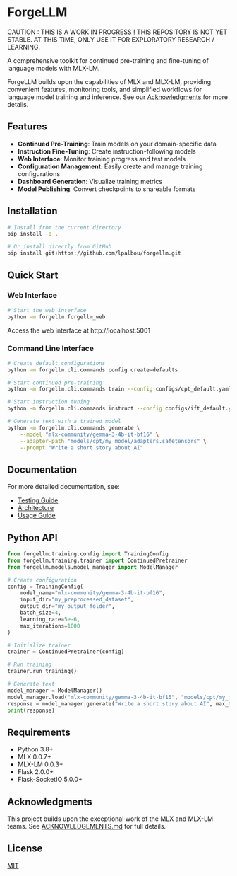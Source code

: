 # ForgeLLM

CAUTION : THIS IS A WORK IN PROGRESS ! THIS REPOSITORY IS NOT YET STABLE. AT THIS TIME, ONLY USE IT FOR EXPLORATORY RESEARCH / LEARNING.

A comprehensive toolkit for continued pre-training and fine-tuning of language models with MLX-LM.

ForgeLLM builds upon the capabilities of MLX and MLX-LM, providing convenient features, monitoring tools, and simplified workflows for language model training and inference. See our [Acknowledgments](ACKNOWLEDGEMENTS.md) for more details.

## Features

- **Continued Pre-Training**: Train models on your domain-specific data
- **Instruction Fine-Tuning**: Create instruction-following models
- **Web Interface**: Monitor training progress and test models
- **Configuration Management**: Easily create and manage training configurations
- **Dashboard Generation**: Visualize training metrics
- **Model Publishing**: Convert checkpoints to shareable formats

## Installation

```bash
# Install from the current directory
pip install -e .

# Or install directly from GitHub
pip install git+https://github.com/lpalbou/forgellm.git
```

## Quick Start

### Web Interface

```bash
# Start the web interface
python -m forgellm.forgellm_web
```

Access the web interface at http://localhost:5001

### Command Line Interface

```bash
# Create default configurations
python -m forgellm.cli.commands config create-defaults

# Start continued pre-training
python -m forgellm.cli.commands train --config configs/cpt_default.yaml

# Start instruction tuning
python -m forgellm.cli.commands instruct --config configs/ift_default.yaml

# Generate text with a trained model
python -m forgellm.cli.commands generate \
    --model "mlx-community/gemma-3-4b-it-bf16" \
    --adapter-path "models/cpt/my_model/adapters.safetensors" \
    --prompt "Write a short story about AI"
```

## Documentation

For more detailed documentation, see:

- [Testing Guide](../docs/TESTING_GUIDE.md)
- [Architecture](../docs/architecture.md)
- [Usage Guide](../docs/USAGE_GUIDE.md)

## Python API

```python
from forgellm.training.config import TrainingConfig
from forgellm.training.trainer import ContinuedPretrainer
from forgellm.models.model_manager import ModelManager

# Create configuration
config = TrainingConfig(
    model_name="mlx-community/gemma-3-4b-it-bf16",
    input_dir="my_preprocessed_dataset",
    output_dir="my_output_folder",
    batch_size=4,
    learning_rate=5e-6,
    max_iterations=1000
)

# Initialize trainer
trainer = ContinuedPretrainer(config)

# Run training
trainer.run_training()

# Generate text
model_manager = ModelManager()
model_manager.load("mlx-community/gemma-3-4b-it-bf16", "models/cpt/my_model/adapters.safetensors")
response = model_manager.generate("Write a short story about AI", max_tokens=200)
print(response)
```

## Requirements

- Python 3.8+
- MLX 0.0.7+
- MLX-LM 0.0.3+
- Flask 2.0.0+
- Flask-SocketIO 5.0.0+

## Acknowledgments

This project builds upon the exceptional work of the MLX and MLX-LM teams. See [ACKNOWLEDGEMENTS.md](ACKNOWLEDGEMENTS.md) for full details.

## License

[MIT](LICENSE) 